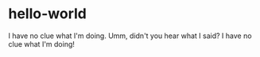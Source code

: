 # hello-world
I have no clue what I'm doing.
Umm, didn't you hear what I said? I have no clue what I'm doing!
